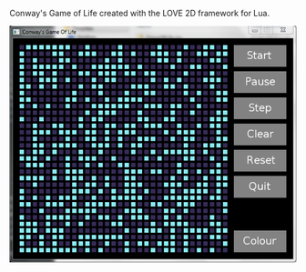 Conway's Game of Life created with the LOVE 2D framework for Lua.

![Conway's Game of Life in LOVE](screenshot.PNG)
